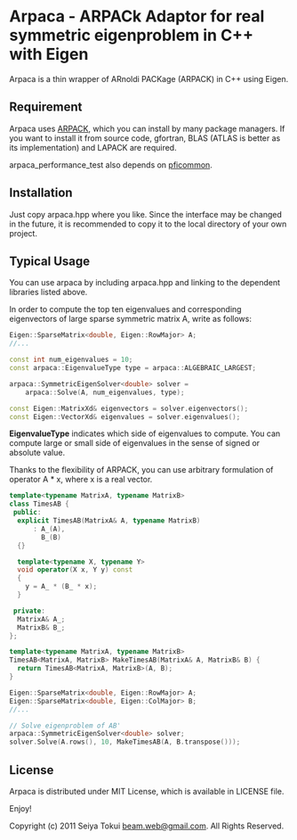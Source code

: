 Arpaca - ARPACk Adaptor for real symmetric eigenproblem in C++ with Eigen
=========================================================================

Arpaca is a thin wrapper of ARnoldi PACKage (ARPACK) in C++ using Eigen.

Requirement
-----------

Arpaca uses [ARPACK](http://www.caam.rice.edu/software/ARPACK/ "arpack"),
which you can install by many package managers.
If you want to install it from source code,
gfortran, BLAS (ATLAS is better as its implementation) and LAPACK are
required.

arpaca_performance_test also depends on
[pficommon](http://github.com/pfi/pficommon "pficommon").

Installation
------------

Just copy arpaca.hpp where you like.
Since the interface may be changed in the future,
it is recommended to copy it to the local directory of your own project.

Typical Usage
-------------

You can use arpaca by including arpaca.hpp and linking to the dependent libraries
listed above.

In order to compute the top ten eigenvalues and corresponding eigenvectors of
large sparse symmetric matrix A, write as follows:

```c++
Eigen::SparseMatrix<double, Eigen::RowMajor> A;
//...

const int num_eigenvalues = 10;
const arpaca::EigenvalueType type = arpaca::ALGEBRAIC_LARGEST;

arpaca::SymmetricEigenSolver<double> solver =
    arpaca::Solve(A, num_eigenvalues, type);

const Eigen::MatrixXd& eigenvectors = solver.eigenvectors();
const Eigen::VectorXd& eigenvalues = solver.eigenvalues();
```

__EigenvalueType__ indicates which side of eigenvalues to compute.
You can compute large or small side of eigenvalues in the sense of signed or
absolute value.

Thanks to the flexibility of ARPACK, you can use arbitrary formulation of
operator A * x, where x is a real vector.

```c++
template<typename MatrixA, typename MatrixB>
class TimesAB {
 public:
  explicit TimesAB(MatrixA& A, typename MatrixB)
      : A_(A),
        B_(B)
  {}

  template<typename X, typename Y>
  void operator(X x, Y y) const
  {
    y = A_ * (B_ * x);
  }

 private:
  MatrixA& A_;
  MatrixB& B_;
};

template<typename MatrixA, typename MatrixB>
TimesAB<MatrixA, MatrixB> MakeTimesAB(MatrixA& A, MatrixB& B) {
  return TimesAB<MatrixA, MatrixB>(A, B);
}

Eigen::SparseMatrix<double, Eigen::RowMajor> A;
Eigen::SparseMatrix<double, Eigen::ColMajor> B;
//...

// Solve eigenproblem of AB'
arpaca::SymmetricEigenSolver<double> solver;
solver.Solve(A.rows(), 10, MakeTimesAB(A, B.transpose()));
```

License
--------

Arpaca is distributed under MIT License, which is available in LICENSE file.


Enjoy!

Copyright (c) 2011 Seiya Tokui <beam.web@gmail.com>. All Rights Reserved.
